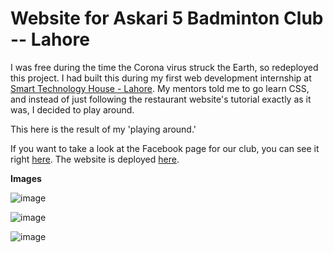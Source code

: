 # Website for Askari 5 Badminton Club -- Lahore

I was free during the time the Corona virus struck the Earth, so redeployed this project. I had built this during my first web development internship at [Smart Technology House - Lahore](https://www.linkedin.com/company/smart-technology-house). My mentors told me to go learn CSS, and instead of just following the restaurant website's tutorial exactly as it was, I decided to play around.

This here is the result of my 'playing around.'

If you want to take a look at the Facebook page for our club, you can see it right [here](https://www.facebook.com/AskariSmashers/).
The website is deployed [here](https://askari-5-badminton-club.vercel.app/).

**Images**

![image](https://github.com/user-attachments/assets/8361f4e6-094c-4999-833f-a84168cd60af)

![image](https://github.com/user-attachments/assets/c65e8d5d-fdb4-4bef-91be-3bcbfdcb710e)

![image](https://github.com/user-attachments/assets/98e1f4a6-5ac9-4a57-a86d-2aff3bb47cdb)
